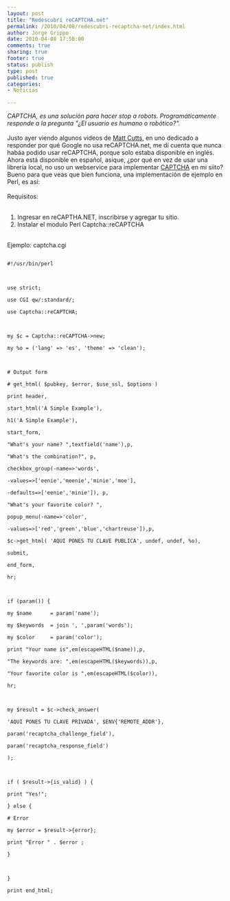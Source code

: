 ```yaml
--- 
layout: post
title: "Redescubrí reCAPTCHA.net"
permalink: /2010/04/08/redescubri-recaptcha-net/index.html
author: Jorge Grippo
date: 2010-04-08 17:50:00
comments: true
sharing: true
footer: true
status: publish
type: post
published: true
categories: 
- Noticias

---
```

<!-- 134 -->
<i>CAPTCHA, es una solución para hacer stop a robots. Programáticamente responde a la pregunta "¿El usuario es humano o robótico?".</i><br />
<br />
Justo ayer viendo algunos videos de <a href="http://www.youtube.com/user/GoogleWebmasterHelp">Matt Cutts</a>, en uno dedicado a responder por qué Google no usa reCAPTCHA.net, me dí cuenta que nunca habáa podido usar reCAPTCHA, porque solo estaba disponible en inglés. Ahora está disponible en español, asique, ¿por qué en vez de usar una librería local, no uso un webservice para implementar <a href="http://www.captcha.net/">CAPTCHA</a> en mi siito? Bueno para que veas que bien funciona, una implementación de ejemplo en Perl, es así:<br />
<br />
Requisitos:<br />
<br />
<ol><li>Ingresar en reCAPTHA.NET, inscribirse y agregar tu sitio.</li>
<li>Instalar el modulo Perl Captcha::reCAPTCHA</li>
</ol><br />
Ejemplo: captcha.cgi<br />
<code><br />
#!/usr/bin/perl<br />
<br />
use strict;<br />
use CGI qw/:standard/;<br />
use Captcha::reCAPTCHA;<br />
<br />
my $c = Captcha::reCAPTCHA-&gt;new;<br />
my %o = ('lang' =&gt; 'es', 'theme' =&gt; 'clean');<br />
<br />
# Output form<br />
# get_html( $pubkey, $error, $use_ssl, $options )<br />
print header,<br />
start_html('A Simple Example'),<br />
h1('A Simple Example'),<br />
start_form,<br />
"What's your name? ",textfield('name'),p,<br />
"What's the combination?", p,<br />
checkbox_group(-name=&gt;'words',<br />
-values=&gt;['eenie','meenie','minie','moe'],<br />
-defaults=&gt;['eenie','minie']), p,<br />
"What's your favorite color? ",<br />
popup_menu(-name=&gt;'color',<br />
-values=&gt;['red','green','blue','chartreuse']),p,<br />
$c-&gt;get_html( 'AQUI PONES TU CLAVE PUBLICA', undef, undef, %o),<br />
submit,<br />
end_form,<br />
hr;<br />
<br />
if (param()) {<br />
my $name      = param('name');<br />
my $keywords  = join ', ',param('words');<br />
my $color     = param('color');<br />
print "Your name is",em(escapeHTML($name)),p,<br />
"The keywords are: ",em(escapeHTML($keywords)),p,<br />
"Your favorite color is ",em(escapeHTML($color)),<br />
hr;<br />
<br />
my $result = $c-&gt;check_answer(<br />
'AQUI PONES TU CLAVE PRIVADA', $ENV{'REMOTE_ADDR'},<br />
param('recaptcha_challenge_field'),<br />
param('recaptcha_response_field')<br />
);<br />
<br />
if ( $result-&gt;{is_valid} ) {<br />
print "Yes!";<br />
} else {<br />
# Error<br />
my $error = $result-&gt;{error};<br />
print "Error " . $error ;<br />
}<br />
<br />
}<br />
print end_html;<br />
<br />
</code>

